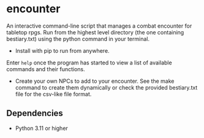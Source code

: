 # encounter

An interactive command-line script that manages a combat encounter for tabletop rpgs.
Run from the highest level directory (the one containing bestiary.txt) using the python command in your terminal.

* Install with pip to run from anywhere.

Enter `help` once the program has started to view a list of available commands and their functions.

* Create your own NPCs to add to your encounter. See the make command to create them dynamically or check the provided bestiary.txt file for the csv-like file format.

## Dependencies

* Python 3.11 or higher
